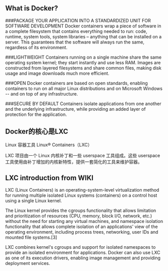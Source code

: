 ## What is Docker?
###PACKAGE YOUR APPLICATION INTO A STANDARDIZED UNIT FOR SOFTWARE DEVELOPMENT
Docker containers wrap a piece of software in a complete filesystem that contains everything needed to run: code, runtime, system tools, system libraries – anything that can be installed on a server. This guarantees that the software will always run the same, regardless of its environment.


###LIGHTWEIGHT
Containers running on a single machine share the same operating system kernel; they start instantly and use less RAM. Images are constructed from layered filesystems and share common files, making disk usage and image downloads much more efficient.

###OPEN
Docker containers are based on open standards, enabling containers to run on all major Linux distributions and on Microsoft Windows -- and on top of any infrastructure.

###SECURE BY DEFAULT
Containers isolate applications from one another and the underlying infrastructure, while providing an added layer of protection for the application. 

## Docker的核心是LXC
Linux 容器工具 Linux® Containers（LXC）

LXC 项目由一个 Linux 内核补丁和一些 userspace 工具组成。这些 userspace 工具使用由补丁增加的内核新特性，提供一套简化的工具来维护容器。

## LXC introduction from WIKI
LXC (Linux Containers) is an operating-system-level virtualization method for running multiple isolated Linux systems (containers) on a control host using a single Linux kernel.

The Linux kernel provides the cgroups functionality that allows limitation and prioritization of resources (CPU, memory, block I/O, network, etc.) without the need for starting any virtual machines, and namespace isolation functionality that allows complete isolation of an applications' view of the operating environment, including process trees, networking, user IDs and mounted file systems.[3]

LXC combines kernel's cgroups and support for isolated namespaces to provide an isolated environment for applications. Docker can also use LXC as one of its execution drivers, enabling image management and providing deployment services.

